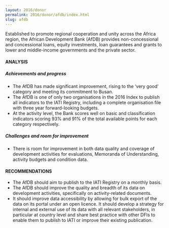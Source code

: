```yaml
---
layout: 2016/donor
permalink: 2016/donor/afdb/index.html
slug: afdb
---
```


Established to promote regional cooperation and unity across the Africa region, the African Development Bank (AfDB) provides non-concessional and concessional loans, equity investments, loan guarantees and grants to lower and middle-income governments and the private sector.

#### ANALYSIS

##### Achievements and progress

 * The AfDB has made significant improvement, rising to the ‘very good’ category and meeting its commitment to Busan.
 * The AfDB is one of only two organisations in the 2016 Index to publish all indicators to the IATI Registry, including a complete organisation file with three year forward-looking budgets.
 * At the activity level, the Bank scores well on basic and classification indicators scoring 93% and 91% of the total available points for each category respectively.

##### Challenges and room for improvement

 * There is room for improvement in both data quality and coverage of development activities for evaluations, Memoranda of Understanding, activity budgets and condition data.

#### RECOMMENDATIONS

 * The AfDB should aim to publish to the IATI Registry on a monthly basis.
 * The AfDB should improve the quality and breadth of its data on development activities, specifically on activity-related documents.
 * It should improve data accessibility by allowing for bulk export of the data on its portal under an open licence. It should develop a strategy for internal and external use of its data with all relevant stakeholders, in particular at country level and share best practice with other DFIs to enable them to publish to IATI or improve their existing publication.